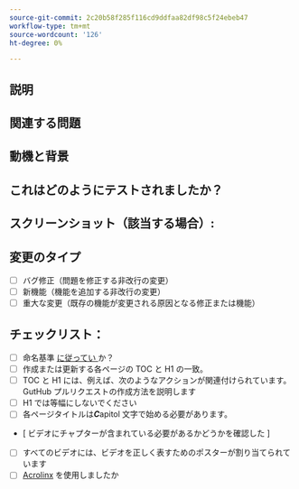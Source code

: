 ```yaml
---
source-git-commit: 2c20b58f285f116cd9ddfaa82df98c5f24ebeb47
workflow-type: tm+mt
source-wordcount: '126'
ht-degree: 0%

---
```

<!--- Provide a general summary of your changes in the Title above -->

## 説明

<!--- Describe your changes in detail -->

## 関連する問題

<!--- This project only accepts pull requests related to open issues -->
<!--- If suggesting a new feature or change, please discuss it in an issue first -->
<!--- If fixing a bug, there should be an issue describing it with steps to reproduce -->
<!--- Please link to the issue here: -->

## 動機と背景

<!--- Why is this change required? What problem does it solve? -->

## これはどのようにテストされましたか？

<!--- Please describe in detail how you tested your changes. -->
<!--- Include details of your testing environment, and the tests you ran to -->
<!--- see how your change affects other areas of the code, etc. -->

## スクリーンショット（該当する場合）:

## 変更のタイプ

<!--- What types of changes does your code introduce? Put an `x` in all the boxes that apply: -->

- [ ] バグ修正（問題を修正する非改行の変更）
- [ ] 新機能（機能を追加する非改行の変更）
- [ ] 重大な変更（既存の機能が変更される原因となる修正または機能）

## チェックリスト：


<!--- Go over all the following points, and put an `x` in all the boxes that apply. -->
<!--- If you're unsure about any of these, don't hesitate to ask. We're here to help! -->

- [ ] 命名基準 [ に従ってい ](https://wiki.corp.adobe.com/display/DMSArchitecture/Naming+Standards) か？
- [ ] 作成または更新する各ページの TOC と H1 の一致。
- [ ] TOC と H1 には、例えば、次のようなアクションが関連付けられています。GutHub プルリクエストの作成方法を説明します
- [ ] H1 では等幅にしないでください
- [ ] 各ページタイトルは&#x200B;***C***apitol 文字で始める必要があります。
- [ ビデオにチャプターが含まれている必要があるかどうかを確認した ]
- [ ] すべてのビデオには、ビデオを正しく表すためのポスターが割り当てられています
- [ ] [Acrolinx](https://experienceleague.corp.adobe.com/docs/authoring-guide-exl/using/style-guide/acrolinx.html) を使用しましたか
